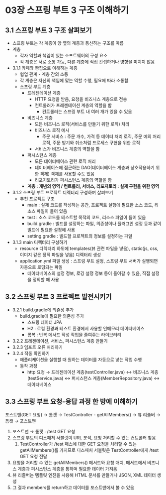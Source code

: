 # 03장 스프링 부트 3 구조 이해하기

## 3.1 스프링 부트 3 구조 살펴보기

- 스프링 부트는 각 계층이 양 옆의 계층과 통신하는 구조를 따름
- 계층
    - 각자 역할과 책임이 있는 소프트웨어의 구성 요소
    - 각 계층은 서로 소통 가능, 다른 계층에 직접 간섭하거나 영향을 미치지 않음
- 3.1.1 카페와 빵집으로 이해하는 계층
    - 협업 관계 - 계층 간의 소통
    - 각 계층은 자신의 책임에 맞는 역할 수행, 필요에 따라 소통함
    - 스프링 부트 계층
        - 프레젠테이션 계층
            - HTTP 요청을 받음, 요청을 비즈니스 계층으로 전송
            - 컨트롤러가 프레젠테이션 계층의 역할을 함
                - 컨트롤러는 스프링 부트 내 여러 개가 있을 수 있음
        - 비즈니스 계층
            - 모든 비즈니스 로직(서비스를 만들기 위한 로직) 처리
            - 비즈니스 로직 예시
                - 주문 서비스 : 주문 개수, 가격 등 데이터 처리 로직, 주문 예외 처리 로직, 주문 받기와 취소처럼 프로세스 구현을 위한 로직
            - 서비스가 비즈니스 계층의 역할을 함
        - 퍼시스턴스 계층
            - 모든 데이터베이스 관련 로직 처리
            - 데이터베이스에 접근하는 DAO(데이터베이스 계층과 상호작용하기 위한 객체) 객체를 사용할 수도 있음
            - 리포지토리가 퍼시스턴스 계층의 역할을 함
        - **계층 : 개념의 영역 / 컨트롤러, 서비스, 리포지토리 : 실제 구현을 위한 영역**
- 3.1.2 스프링 부트 프로젝트 디렉터리 구성하며 살펴보기
    - 추천 프로젝트 구조
        - main : 실제 코드를 작성하는 공간, 프로젝트 실행에 필요한 소스 코드, 리소스 파일이 들어 있음
        - test : 소스 코드를 테스트할 목적의 코드, 리소스 파일이 들어 있음
        - build.gradle : 빌드를 설정하는 파일, 의존성이나 플러그인 설정 등과 같이 빌드에 필요한 설정에 사용
        - setting.gradle : 빌드할 프로젝트의 정보를 설정하는 파일
- 3.1.3 main 디렉터리 구성하기
    - resource 디렉터리 하위에 templates(뷰 관련 파일을 넣음), static(js, css, 이미지 같은 정적 파일을 넣음) 디렉터리 생성
    - application.yml 파일 생성 : 스프링 부트 설정, 스프링 부트 서버가 실행되면 자동으로 로딩되는 파일
        - 데이터베이스의 설정 정보, 로깅 설정 정보 등이 들어갈 수 있음, 직접 설정을 정의할 때 사용

## 3.2 스프링 부트 3 프로젝트 발전시키기

- 3.2.1 build.gradle에 의존성 추가
    - build.gradle에 필요한 의존성 추가
        - 스프링 데이터 JPA
        - H2 : 로컬 환경과 테스트 환경에서 사용할 인메모리 데이터베이스
        - 롬복 : 반복 메서드 작성 작업을 줄여주는 라이브러리
- 3.2.2 프레젠테이션, 서비스, 퍼시스턴스 계층 만들기
- 3.2.3 임포트 오류 처리하기
- 3.2.4 작동 확인하기
    - 애플리케이션을 실행할 때 원하는 데이터를 자동으로 넣는 작업 수행
    - 동작 과정
        - http 요청 → 프레젠테이션 계층(testController.java) ↔ 비즈니스 계층(testService.java) ↔ 퍼시스턴스 계층(MemberRepository.java) ↔ 데이터베이스

## 3.3 스프링 부트 요청-응답 과정 한 방에 이해하기

포스트맨(GET 요청) → 톰캣 → TestController - getAllMembers() → 뷰 리졸버 → 톰캣 → 포스트맨

1. 포스트맨 → 톰캣 : /test GET 요청
2. 스프링 부트의 디스패처 서블릿이 URL 분석, 요청 처리할 수 있는 컨트롤러 찾음
    1. TestController가 /test 패스에 대한 GET 요청을 처리할 수 있는 getAllMembers()를 가지므로 디스패처 서블릿은 TestController에게 /test GET 요청 전달
3. 요청을 처리할 수 있는 getAllMembers() 메서드와 요청 매치, 메서드에서 비즈니스 계층과 퍼시스턴스 계층을 통하며 필요한 데이터 가져옴
4. 뷰 리졸버는 템플릿 엔진을 사용해 HTML 문서를 만들거나 JSON, XML 데이터 생성
5. 그 결과 members를 return하고 데이터를 포스트맨에서 볼 수 있음
